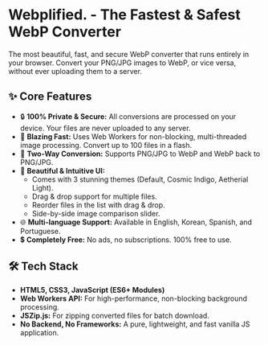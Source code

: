 # Webplified. - The Fastest & Safest WebP Converter

The most beautiful, fast, and secure WebP converter that runs entirely in your browser. Convert your PNG/JPG images to WebP, or vice versa, without ever uploading them to a server.

## ✨ Core Features

*   🔒 **100% Private & Secure:** All conversions are processed on your device. Your files are never uploaded to any server.
*   🚀 **Blazing Fast:** Uses Web Workers for non-blocking, multi-threaded image processing. Convert up to 100 files in a flash.
*   🔄 **Two-Way Conversion:** Supports PNG/JPG to WebP and WebP back to PNG/JPG.
*   🎨 **Beautiful & Intuitive UI:**
    *   Comes with 3 stunning themes (Default, Cosmic Indigo, Aetherial Light).
    *   Drag & drop support for multiple files.
    *   Reorder files in the list with drag & drop.
    *   Side-by-side image comparison slider.
*   🌐 **Multi-language Support:** Available in English, Korean, Spanish, and Portuguese.
*   💲 **Completely Free:** No ads, no subscriptions. 100% free to use.

## 🛠️ Tech Stack

*   **HTML5, CSS3, JavaScript (ES6+ Modules)**
*   **Web Workers API:** For high-performance, non-blocking background processing.
*   **JSZip.js:** For zipping converted files for batch download.
*   **No Backend, No Frameworks:** A pure, lightweight, and fast vanilla JS application.
